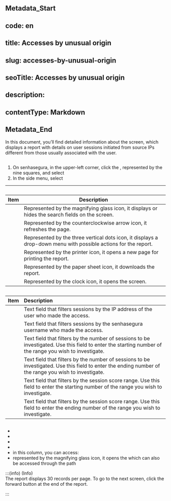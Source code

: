 ## Metadata_Start 
## code: en
## title: Accesses by unusual origin 
## slug: accesses-by-unusual-origin 
## seoTitle: Accesses by unusual origin 
## description:  
## contentType: Markdown 
## Metadata_End
In this document, you’ll find detailed information about the  screen, which displays a report with details on user sessions initiated from source IPs different from those usually associated with the user.

## 

1. On senhasegura, in the upper-left corner, click the , represented by the nine squares, and select   
2. In the side menu, select 

***

## 

| Item | Description |
| ----- | ----- |
|  | Represented by the magnifying glass icon, it displays or hides the search fields on the screen. |
|  | Represented by the counterclockwise arrow icon, it refreshes the page. |
|  | Represented by the three vertical dots icon, it displays a drop-down menu with possible actions for the report. |
|  | Represented by the printer icon, it opens a new page for printing the report. |
|  | Represented by the paper sheet icon, it downloads the report. |
|  | Represented by the clock icon, it opens the  screen. |

## 

| Item | Description |
| :---- | :---- |
|  | Text field that filters sessions by the IP address of the user who made the access. |
|  | Text field that filters sessions by the senhasegura username who made the access.  |
|  | Text field that filters by the number of sessions to be investigated. Use this field to enter the starting number of the range you wish to investigate. |
|  | Text field that filters by the number of sessions to be investigated. Use this field to enter the ending number of the range you wish to investigate.  |
|  | Text field that filters by the session score range. Use this field to enter the starting number of the range you wish to investigate.  |
|  | Text field that filters by the session score range. Use this field to enter the ending number of the range you wish to investigate. |

## 

*   
*   
*   
*   
*   in this column, you can access:  
  *  represented by the magnifying glass icon, it opens the  which can also be accessed through the path   
    

:::(info) (Info)  
The report displays 30 records per page. To go to the next screen, click the forward button at the end of the report.

:::